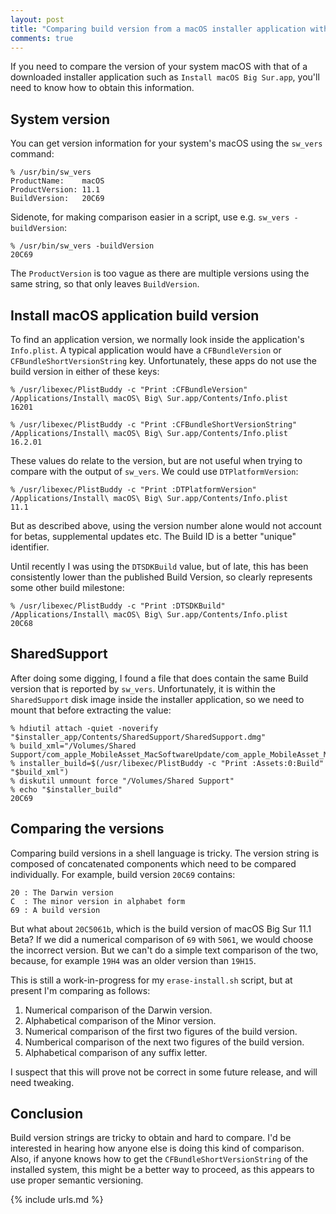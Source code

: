 ```yaml
---
layout: post
title: "Comparing build version from a macOS installer application with the build version of your system volume"
comments: true
---
```


If you need to compare the version of your system macOS with that of a downloaded installer application such as `Install macOS Big Sur.app`, you'll need to know how to obtain this information.

## System version

You can get version information for your system's macOS using the `sw_vers` command:

    % /usr/bin/sw_vers
    ProductName:	macOS
    ProductVersion:	11.1
    BuildVersion:	20C69

Sidenote, for making comparison easier in a script, use e.g. `sw_vers -buildVersion`:

    % /usr/bin/sw_vers -buildVersion
    20C69

The `ProductVersion` is too vague as there are multiple versions using the same string, so that only leaves `BuildVersion`.

## Install macOS application build version

To find an application version, we normally look inside the application's `Info.plist`. A typical application would have a `CFBundleVersion` or `CFBundleShortVersionString` key. Unfortunately, these apps do not use the build version in either of these keys:

    % /usr/libexec/PlistBuddy -c "Print :CFBundleVersion" /Applications/Install\ macOS\ Big\ Sur.app/Contents/Info.plist
    16201

    % /usr/libexec/PlistBuddy -c "Print :CFBundleShortVersionString" /Applications/Install\ macOS\ Big\ Sur.app/Contents/Info.plist
    16.2.01

These values do relate to the version, but are not useful when trying to compare with the output of `sw_vers`. We could use `DTPlatformVersion`:

    % /usr/libexec/PlistBuddy -c "Print :DTPlatformVersion" /Applications/Install\ macOS\ Big\ Sur.app/Contents/Info.plist
    11.1

But as described above, using the version number alone would not account for betas, supplemental updates etc. The Build ID is a better "unique" identifier.

Until recently I was using the `DTSDKBuild` value, but of late, this has been consistently lower than the published Build Version, so clearly represents some other build milestone:

    % /usr/libexec/PlistBuddy -c "Print :DTSDKBuild" /Applications/Install\ macOS\ Big\ Sur.app/Contents/Info.plist
    20C68

## SharedSupport

After doing some digging, I found a file that does contain the same Build version that is reported by `sw_vers`. Unfortunately, it is within the `SharedSupport` disk image inside the installer application, so we need to mount that before extracting the value:

    % hdiutil attach -quiet -noverify "$installer_app/Contents/SharedSupport/SharedSupport.dmg"
    % build_xml="/Volumes/Shared Support/com_apple_MobileAsset_MacSoftwareUpdate/com_apple_MobileAsset_MacSoftwareUpdate.xml"
    % installer_build=$(/usr/libexec/PlistBuddy -c "Print :Assets:0:Build" "$build_xml")
    % diskutil unmount force "/Volumes/Shared Support"
    % echo "$installer_build"
    20C69

## Comparing the versions

Comparing build versions in a shell language is tricky. The version string is composed of concatenated components which need to be compared individually. For example, build version `20C69` contains:

    20 : The Darwin version
    C  : The minor version in alphabet form
    69 : A build version

But what about `20C5061b`, which is the build version of macOS Big Sur 11.1 Beta? If we did a numerical comparison of `69` with `5061`, we would choose the incorrect version. But we can't do a simple text comparison of the two, because, for example `19H4` was an older version than `19H15`.

This is still a work-in-progress for my `erase-install.sh` script, but at present I'm comparing as follows:

1. Numerical comparison of the Darwin version.
2. Alphabetical comparison of the Minor version.
3. Numerical comparison of the first two figures of the build version.
4. Numberical comparison of the next two figures of the build version.
5. Alphabetical comparison of any suffix letter.

I suspect that this will prove not be correct in some future release, and will need tweaking.

## Conclusion

Build version strings are tricky to obtain and hard to compare. I'd be interested in hearing how anyone else is doing this kind of comparison. Also, if anyone knows how to get the `CFBundleShortVersionString` of the installed system, this might be a better way to proceed, as this appears to use proper semantic versioning.

{% include urls.md %}
